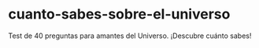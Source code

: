 # cuanto-sabes-sobre-el-universo
Test de 40 preguntas para amantes del Universo. ¡Descubre cuánto sabes!
